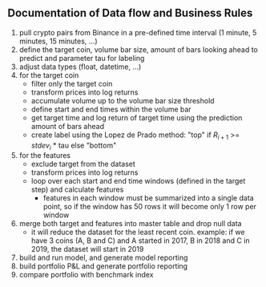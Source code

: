 ## Documentation of Data flow and Business Rules
1. pull crypto pairs from Binance in a pre-defined time interval (1 minute, 5 minutes, 15 minutes, ...)
2. define the target coin, volume bar size, amount of bars looking ahead to predict and parameter tau for labeling
3. adjust data types (float, datetime, ...)
4. for the target coin
    - filter only the target coin
    - transform prices into log returns
    - accumulate volume up to the volume bar size threshold
    - define start and end times within the volume bar
    - get target time and log return of target time using the prediction amount of bars ahead
    - create label using the Lopez de Prado method: "top" if $R_{i+1}$ >= $stdev_i$ * tau else "bottom"
5. for the features
    - exclude target from the dataset
    - transform prices into log returns
    - loop over each start and end time windows (defined in the target step) and calculate features
        - features in each window must be summarized into a single data point, so if the window has 50 rows it will become only 1 row per window
6. merge both target and features into master table and drop null data
    - it will reduce the dataset for the least recent coin. example: if we have 3 coins (A, B and C) and A started in 2017, B in 2018 and C in 2019, the dataset will start in 2019
7. build and run model, and generate model reporting
8. build portfolio P&L and generate portfolio reporting
9. compare portfolio with benchmark index
